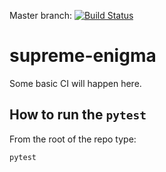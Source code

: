 Master branch: [![Build Status](https://travis-ci.com/akey7/supreme-enigma.svg?branch=master)](https://travis-ci.com/akey7/supreme-enigma)

# supreme-enigma
Some basic CI will happen here.

## How to run the `pytest`

From the root of the repo type:

```
pytest
```
